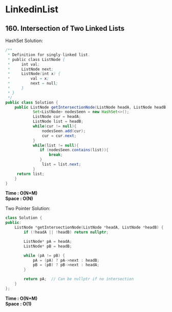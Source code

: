 # LinkedinList

## 160. Intersection of Two Linked Lists
HashSet Solution:
```java
/**
 * Definition for singly-linked list.
 * public class ListNode {
 *     int val;
 *     ListNode next;
 *     ListNode(int x) {
 *         val = x;
 *         next = null;
 *     }
 * }
 */
public class Solution {
    public ListNode getIntersectionNode(ListNode headA, ListNode headB) {
            Set<ListNode> nodesSeen = new HashSet<>();
            ListNode cur = headA;
            ListNode list = headB;
            while(cur != null){
                nodesSeen.add(cur);
                cur = cur.next;
            }
            while(list != null){
               if (nodesSeen.contains(list)){
                   break;
               }
                list = list.next;
            }
     return list;
    }
}
```
**Time : O(N+M)**     
**Space : O(N)**


Two Pointer Solution:
```c++
class Solution {
public:
    ListNode *getIntersectionNode(ListNode *headA, ListNode *headB) {
        if (!headA || !headB) return nullptr;

        ListNode* pA = headA;
        ListNode* pB = headB;

        while (pA != pB) {
            pA = (pA) ? pA->next : headB;
            pB = (pB) ? pB->next : headA;
        }

        return pA;  // Can be nullptr if no intersection
    }
};
```
**Time : O(N+M)**     
**Space : O(1)**
